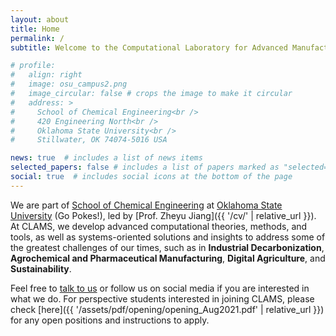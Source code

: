 ```yaml
---
layout: about
title: Home
permalink: /
subtitle: Welcome to the Computational Laboratory for Advanced Manufacturing and Sustainability (CLAMS).

# profile:
#   align: right
#   image: osu_campus2.png
#   image_circular: false # crops the image to make it circular
#   address: >
#     School of Chemical Engineering<br />
#     420 Engineering North<br />
#     Oklahoma State University<br />
#     Stillwater, OK 74074-5016 USA

news: true  # includes a list of news items
selected_papers: false # includes a list of papers marked as "selected={true}"
social: true  # includes social icons at the bottom of the page
---
```


We are part of [School of Chemical Engineering](https://ceat.okstate.edu/che/) at [Oklahoma State University](https://go.okstate.edu/) (Go Pokes!), led by [Prof. Zheyu Jiang]({{ '/cv/' | relative_url }}). At CLAMS, we develop advanced computational theories, methods, and tools, as well as systems-oriented solutions and insights to address some of the greatest challenges of our times, such as in **Industrial Decarbonization**, **Agrochemical and Pharmaceutical Manufacturing**, **Digital Agriculture**, and **Sustainability**.

Feel free to [talk to us](mailto:zheyu.jiang@okstate.edu) or follow us on social media if you are interested in what we do. For perspective students interested in joining CLAMS, please check [here]({{ '/assets/pdf/opening/opening_Aug2021.pdf' | relative_url }}) for any open positions and instructions to apply.
